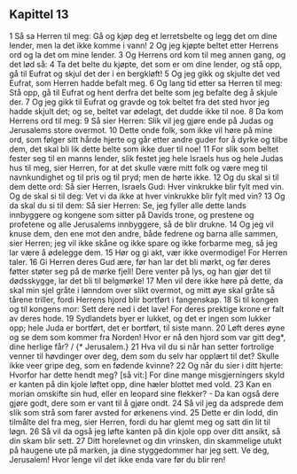 ## Kapittel 13

1 Så sa Herren til meg: Gå og kjøp deg et lerretsbelte og legg det om dine lender, men la det ikke komme i vann!
2 Og jeg kjøpte beltet etter Herrens ord og la det om mine lender.
3 Og Herrens ord kom til meg annen gang, og det lød så:
4 Ta det belte du kjøpte, det som er om dine lender, og stå opp, gå til Eufrat og skjul det der i en bergkløft!
5 Og jeg gikk og skjulte det ved Eufrat, som Herren hadde befalt meg.
6 Og lang tid etter sa Herren til meg: Stå opp, gå til Eufrat og hent derfra det belte som jeg befalte deg å skjule der.
7 Og jeg gikk til Eufrat og gravde og tok beltet fra det sted hvor jeg hadde skjult det; og se, beltet var ødelagt, det dudde ikke til noe.
8 Da kom Herrens ord til meg:
9 Så sier Herren: Slik vil jeg gjøre ende på Judas og Jerusalems store overmot.
10 Dette onde folk, som ikke vil høre på mine ord, som følger sitt hårde hjerte og går etter andre guder for å dyrke og tilbe dem, det skal bli lik dette belte som ikke duer til noe!
11 For slik som beltet fester seg til en manns lender, slik festet jeg hele Israels hus og hele Judas hus til meg, sier Herren, for at det skulle være mitt folk og være meg til navnkundighet og til pris og til pryd; men de hørte ikke.
12 Og du skal si til dem dette ord: Så sier Herren, Israels Gud: Hver vinkrukke blir fylt med vin. Og de skal si til deg: Vet vi da ikke at hver vinkrukke blir fylt med vin?
13 Og da skal du si til dem: Så sier Herren: Se, jeg fyller alle dette lands innbyggere og kongene som sitter på Davids trone, og prestene og profetene og alle Jerusalems innbyggere, så de blir drukne.
14 Og jeg vil knuse dem, den ene mot den andre, både fedrene og barna alle sammen, sier Herren; jeg vil ikke skåne og ikke spare og ikke forbarme meg, så jeg lar være å ødelegge dem.
15 Hør og gi akt, vær ikke overmodige! For Herren taler.
16 Gi Herren deres Gud ære, før han lar det bli mørkt, og før deres føtter støter seg på de mørke fjell! Dere venter på lys, og han gjør det til dødsskygge, lar det bli til belgmørke!
17 Men vil dere ikke høre på dette, da skal min sjel gråte i lønndom over slikt overmot, og mitt øye skal gråte så tårene triller, fordi Herrens hjord blir bortført i fangenskap.
18 Si til kongen og til kongens mor: Sett dere ned i det lave! For deres prektige krone er falt av deres hode.
19 Sydlandets byer er lukket, og det er ingen som lukker opp; hele Juda er bortført, det er bortført, til siste mann.
20 Løft deres øyne og se dem som kommer fra Norden! Hvor er nå den hjord som var gitt deg*, dine herlige får? / {* Jerusalem.}
21 Hva vil du si når han setter fortrolige venner til høvdinger over deg, dem som du selv har opplært til det? Skulle ikke veer gripe deg, som en fødende kvinne?
22 Og når du sier i ditt hjerte: Hvorfor har dette hendt meg? [så vit:] For dine mange misgjerningers skyld er kanten på din kjole løftet opp, dine hæler blottet med vold.
23 Kan en morian omskifte sin hud, eller en leopard sine flekker? - Da kan også dere gjøre godt, dere som er vant til å gjøre ondt.
24 Så vil jeg da adsprede dem slik som strå som farer avsted for ørkenens vind.
25 Dette er din lodd, din tilmålte del fra meg, sier Herren, fordi du har glemt meg og satt din lit til løgn.
26 Så vil da også jeg løfte kanten på din kjole opp over ditt ansikt, så din skam blir sett.
27 Ditt horelevnet og din vrinsken, din skammelige utukt på haugene ute på marken, ja dine styggedommer har jeg sett. Ve deg, Jerusalem! Hvor lenge vil det ikke enda vare før du blir ren!
